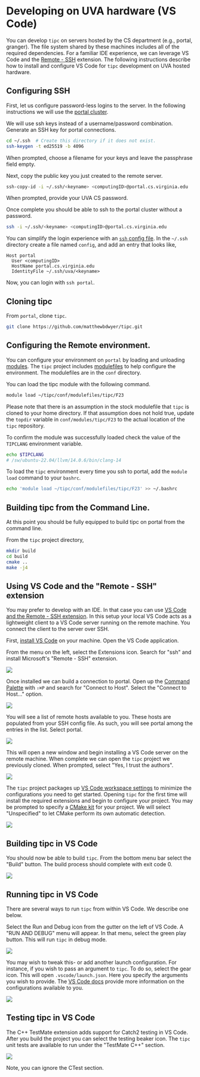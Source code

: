 # Developing on UVA hardware (VS Code)
You can develop `tipc` on servers hosted by the CS department (e.g., portal,
granger). The file system shared by these machines includes all of the required
dependencies. For a familiar IDE experience, we can leverage VS Code and the
[Remote - SSH][6] extension. The following instructions describe how to install
and configure VS Code for `tipc` development on UVA hosted hardware.

## Configuring SSH
First, let us configure password-less logins to the server. In the following
instructions we will use the [portal cluster][1].  

We will use ssh keys instead of a username/password combination. Generate an
SSH key for portal connections.

```bash
cd ~/.ssh  # Create this directory if it does not exist.
ssh-keygen -t ed25519 -b 4096
```

When prompted, choose a filename for your keys and leave the passphrase field
empty.  

Next, copy the public key you just created to the remote server. 
```bash
ssh-copy-id -i ~/.ssh/<keyname> <computingID>@portal.cs.virginia.edu
```

When prompted, provide your UVA CS password.  

Once complete you should be able to ssh to the portal cluster without a password.  
```bash
ssh -i ~/.ssh/<keyname> <computingID>@portal.cs.virginia.edu
```

You can simplify the login experience with an [`ssh` config file][2]. In the
`~/.ssh` directory create a file named `config`, and add an entry that looks
like,
```
Host portal
  User <computingID>
  HostName portal.cs.virginia.edu
  IdentityFile ~/.ssh/uva/<keyname>
```

Now, you can login with `ssh portal`.

## Cloning tipc
From `portal`, clone `tipc`.

```bash
git clone https://github.com/matthewbdwyer/tipc.git
```

## Configuring the Remote environment.
You can configure your environment on `portal` by loading and unloading
[modules][3]. The `tipc` project includes [modulefiles][4] to help configure
the environment. The modulefiles are in the `conf` directory.  

You can load the tipc module with the following command.
```bash
module load ~/tipc/conf/modulefiles/tipc/F23
```

Please note that there is an assumption in the stock modulefile that `tipc` is
cloned to your home directory. If that assumption does not hold true, update
the `topdir` variable in `conf/modules/tipc/F23` to the actual location of the
`tipc` repository.  

To confirm the module was successfully loaded check the value of the `TIPCLANG`
environment variable.  
```bash
echo $TIPCLANG
# /sw/ubuntu-22.04/llvm/14.0.6/bin/clang-14
```

To load the `tipc` environment every time you ssh to portal, add the `module
load` command to your `bashrc`.
```bash
echo 'module load ~/tipc/conf/modulefiles/tipc/F23' >> ~/.bashrc
```

## Building tipc from the Command Line.
At this point you should be fully equipped to build tipc on portal from the command line.

From the `tipc` project directory,
```bash
mkdir build
cd build
cmake ..
make -j4
```

## Using VS Code and the "Remote - SSH" extension
You may prefer to develop with an IDE. In that case you can use [VS Code and the
Remote - SSH extension][6]. In this setup your local VS Code acts as a
lightweight client to a VS Code server running on the remote machine. You
connect the client to the server over SSH.  

First, [install VS Code][8] on your machine. Open the VS Code application.  

From the menu on the left, select the Extensions icon. Search for "ssh" and
install Microsoft's "Remote - SSH" extension.  

![](assets/vscode/vscode_extensions_remote_ssh.png)

Once installed we can build a connection to portal. Open up the [Command
Palette][7] with `⇧⌘P` and search for "Connect to Host". Select the "Connect to
Host..." option.

![](assets/vscode/vscode_remote_ssh_connect_to_host.png)

You will see a list of remote hosts available to you. These hosts are populated
from your SSH config file. As such, you will see portal among the entries in
the list. Select portal.

![](assets/vscode/vscode_remote_ssh_portal.png)

This will open a new window and begin installing a VS Code server on the remote
machine. When complete we can open the `tipc` project we previously cloned.
When prompted, select "Yes, I trust the authors".  

![](assets/vscode/vscode_open_tipc.png)

The `tipc` project packages up [VS Code workspace settings][9] to minimize the
configurations you need to get started. Opening `tipc` for the first time will
install the required extensions and begin to configure your project.  You may
be prompted to specify a [CMake kit][10] for your project. We will select
"Unspecified" to let CMake perform its own automatic detection.

![](assets/vscode/vscode_cmake_build_kit.png)

## Building tipc in VS Code
You should now be able to build `tipc`. From the bottom menu bar select the
"Build" button. The build process should complete with exit code 0.

![](assets/vscode/vscode_build_tipc.png)


## Running tipc in VS Code
There are several ways to run `tipc` from within VS Code. We describe one
below.  

Select the Run and Debug icon from the gutter on the left of VS Code. A "RUN AND
DEBUG" menu will appear. In that menu, select the green play button. This will
run `tipc` in debug mode.

![](assets/vscode/vscode_run_tipc.png)

You may wish to tweak this- or add another launch configuration. For instance,
if you wish to pass an argument to `tipc`. To do so, select the gear icon. This
will open `.vscode/launch.json`. Here you specify the arguments you wish to
provide. The [VS Code docs][11] provide more information on the configurations
available to you.

![](assets/vscode/vscode_configure_tipc.png)

## Testing tipc in VS Code
The C++ TestMate extension adds support for Catch2 testing in VS Code. After you
build the project you can select the testing beaker icon. The `tipc` unit
tests are available to run under the "TestMate C++" section. 

![](assets/vscode/vscode_testing_tipc.png)

Note, you can ignore the CTest section. 

[1]: https://www.cs.virginia.edu/wiki/doku.php?id=compute_portal
[2]: https://www.ssh.com/academy/ssh/config
[3]: https://www.cs.virginia.edu/wiki/doku.php?id=linux_environment_modules
[4]: https://modules.readthedocs.io/en/stable/modulefile.html
[5]: https://code.visualstudio.com/docs/remote/ssh
[6]: https://marketplace.visualstudio.com/items?itemName=ms-vscode-remote.remote-ssh
[7]: https://code.visualstudio.com/docs/getstarted/userinterface#_command-palette
[8]: https://code.visualstudio.com/download
[9]: https://code.visualstudio.com/docs/getstarted/settings
[10]: https://github.com/microsoft/vscode-cmake-tools/blob/main/docs/kits.md
[11]: https://code.visualstudio.com/docs/cpp/launch-json-reference#_args

